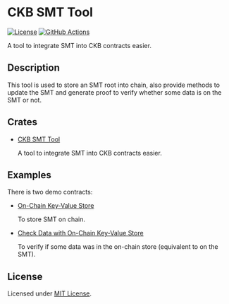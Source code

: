# CKB SMT Tool

[![License]](#license)
[![GitHub Actions]](https://github.com/cryptape/ckb-smt-tool/actions)

A tool to integrate SMT into CKB contracts easier.

[License]: https://img.shields.io/badge/License-MIT-blue.svg
[GitHub Actions]: https://github.com/cryptape/ckb-smt-tool/workflows/CI/badge.svg

## Description

This tool is used to store an SMT root into chain, also provide methods to
update the SMT and generate proof to verify whether some data is on the SMT
or not.

## Crates

- [CKB SMT Tool]

  A tool to integrate SMT into CKB contracts easier.

## Examples

There is two demo contracts:

- [On-Chain Key-Value Store]

  To store SMT on chain.

- [Check Data with On-Chain Key-Value Store]

  To verify if some data was in the on-chain store (equivalent to on the SMT).

## License

Licensed under [MIT License].

[CKB]: https://github.com/nervosnetwork/ckb

[MIT License]: LICENSE
[CKB SMT Tool]: crates/ckb-smt-tool
[On-Chain Key-Value Store]: contracts/demo-onchain-kvstore
[Check Data with On-Chain Key-Value Store]: contracts/demo-onchain-kvstore
